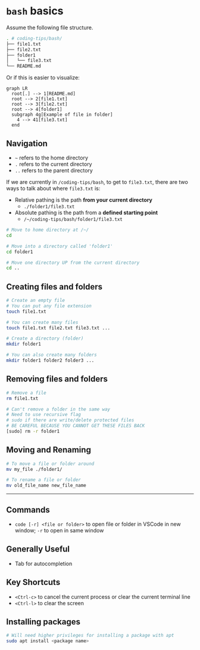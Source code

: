 # `bash` basics

Assume the following file structure.

```bash
. # coding-tips/bash/
├── file1.txt
├── file2.txt
├── folder1
│   └── file3.txt
└── README.md
```

Or if this is easier to visualize:

```mermaid
graph LR
  root[.] --> 1[README.md]
  root --> 2[file1.txt]
  root --> 3[file2.txt]
  root --> 4[folder1]
  subgraph 4g[Example of file in folder]
    4 --> 41[file3.txt]
  end
```

## Navigation

- `~` refers to the home directory
- `.` refers to the current directory
- `..` refers to the parent directory

If we are currently in `/coding-tips/bash`, to get to `file3.txt`, there are two ways to talk about where `file3.txt` is:

- Relative pathing is the path **from your current directory**
  - `./folder1/file3.txt`
- Absolute pathing is the path from a **defined starting point**
  - `/~/coding-tips/bash/folder1/file3.txt`

```bash
# Move to home directory at /~/
cd

# Move into a directory called 'folder1'
cd folder1

# Move one directory UP from the current directory
cd ..
```

## Creating files and folders

```bash
# Create an empty file
# You can put any file extension
touch file1.txt

# You can create many files
touch file1.txt file2.txt file3.txt ...

# Create a directory (folder)
mkdir folder1

# You can also create many folders
mkdir folder1 folder2 folder3 ...
```

## Removing files and folders

```bash
# Remove a file
rm file1.txt

# Can't remove a folder in the same way
# Need to use recursive flag
# sudo if there are write/delete protected files
# BE CAREFUL BECAUSE YOU CANNOT GET THESE FILES BACK
[sudo] rm -r folder1
```

## Moving and Renaming

```bash
# To move a file or folder around
mv my_file ./folder1/

# To rename a file or folder
mv old_file_name new_file_name
```

---

## Commands

- `code [-r] <file or folder>` to open file or folder in VSCode in new window; `-r` to open in same window

## Generally Useful

- Tab for autocompletion

## Key Shortcuts

- `<Ctrl-c>` to cancel the current process or clear the current terminal line
- `<Ctrl-l>` to clear the screen

## Installing packages

```bash
# Will need higher privileges for installing a package with apt
sudo apt install <package name>
```
